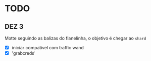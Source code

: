 # TODO

## DEZ 3
Motte seguindo as balizas do flanelinha, o objetivo é chegar ao `shard`

- [x] iniciar compativel com traffic wand
- [x] 'grabcreds'